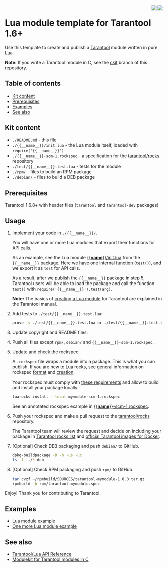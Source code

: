 <a href="http://tarantool.org">
	<img src="https://avatars2.githubusercontent.com/u/2344919?v=2&s=250" align="right">
</a>
<a href="https://travis-ci.org/tarantool/{{__name__}}">
	<img src="https://travis-ci.org/tarantool/{{__name__}}.png?branch=master" align="right">
</a>

# Lua module template for Tarantool 1.6+

Use this template to create and publish a [Tarantool][] module written in pure
Lua.

**Note:** If you write a Tarantool module in C, see the [ckit][Ckit] branch of
this repository.

## Table of contents
* [Kit content](#kit-content)
* [Prerequisites](#prerequisites)
* [Examples](#examples)
* [See also](#see-also)

## Kit content

  * `./README.md` - this file
  * `./{{__name__}}/init.lua` - the Lua module itself, loaded with `require('{{__name__}}')`
  * `./{{__name__}}-scm-1.rockspec` - a specification for the
    [tarantool/rocks][TarantoolRocks] repository
  * `./test/{{__name__}}.test.lua` - tests for the module
  * `./rpm/` - files to build an RPM package
  * `./debian/` - files to build a DEB package

## Prerequisites

Tarantool 1.6.8+ with header files (`tarantool` and `tarantool-dev` packages)

## Usage

1. Implement your code in `./{{__name__}}/`.

   You will have one or more Lua modules that export their functions for
   API calls.

   As an example, see the Lua module [{{__name__}}/init.lua][LuaModule] from the
   `{{__name__}}` package. Here we have one internal function (`test()`), and we
   export it as `test` for API calls.

   As a result, after we publish the `{{__name__}}` package in step 5, Tarantool
   users will be able to load the package and call the function `test()` with
   `require('{{__name__}}').test(arg)`.

   **Note:** The basics of [creating a Lua module][CreateLuaModule] for
   Tarantool are explained in the Tarantool manual.

2. Add tests to `./test/{{__name__}}.test.lua`:

    ```bash
    prove -v ./test/{{__name__}}.test.lua or ./test/{{__name__}}.test.lua
    ```

3. Update copyright and README files.

4. Push all files except `rpm/`, `debian/` and `{{__name__}}-scm-1.rockspec`.

5. Update and check the rockspec.

   A `.rockspec` file wraps a module into a package. This is what you can
   publish. If you are new to Lua rocks, see general information on rockspec
   [format][RockSpecFormat] and [creation][RockSpecCreation].

   Your rockspec must comply with [these requirements][Requirements]
   and allow to build and install your package locally:

    ```bash
    luarocks install --local mymodule-scm-1.rockspec
    ```

    See an annotated rockspec example in [{{__name__}}-scm-1.rockspec][LuaRockSpec].

8. Push your rockspec and make a pull request to the
   [tarantool/rocks][TarantoolRocks] repository.

   The Tarantool team will review the request and decide on including your
   package in [Tarantool rocks list][TarantoolRocksList] and
   [official Tarantool images for Docker][TarantoolDocker].

9. [Optional] Check DEB packaging and push `debian/` to GitHub.

    ```bash
    dpkg-buildpackage -D -b -us -uc
    ls -l ../*.deb
    ```

10. [Optional] Check RPM packaging and push `rpm/` to GitHub.

    ```bash
    tar cvzf ~/rpmbuild/SOURCES/tarantool-mymodule-1.0.0.tar.gz
    rpmbuild -b rpm/tarantool-mymodule.spec
    ```

Enjoy! Thank you for contributing to Tarantool.

## Examples

 * [Lua module example](http://github.com/tarantool/queue)
 * [One more Lua module example](http://github.com/tarantool/gperftools)

## See also

 * [Tarantool/Lua API Reference][TarantoolLuaReference]
 * [Modulekit for Tarantool modules in C][Ckit]

[Tarantool]: http://github.com/tarantool/tarantool
[Download]: http://tarantool.org/download.html
[Requirements]: http://github.com/tarantool/rocks#contributing
[RockSpecFormat]: http://github.com/keplerproject/luarocks/wiki/Rockspec-format
[RockSpecCreation]: http://github.com/luarocks/luarocks/wiki/Creating-a-rock
[LuaCReference]: http://pgl.yoyo.org/luai/i/_
[TarantoolLuaReference]: http://tarantool.org/doc/reference/index.html
[TarantoolCReference]: http://tarantool.org/doc/reference/capi.html
[TarantoolRocks]: http://github.com/tarantool/rocks
[TarantoolRocksList]: http://tarantool.org/rocks.html
[TarantoolDocker]: http://github.com/tarantool/docker
[Luakit]: http://github.com/tarantool/modulekit/tree/luakit
[Ckit]: http://github.com/tarantool/modulekit/tree/ckit
[LuaModule]: http://github.com/tarantool/modulekit/blob/luakit/luakit/init.lua
[CModule]: http://github.com/tarantool/modulekit/blob/ckit/ckit/lib.c
[LuaCModule]: http://github.com/tarantool/modulekit/blob/ckit/ckit/init.lua
[LuaRockSpec]: http://github.com/tarantool/modulekit/blob/luakit/luakit-scm-1.rockspec
[CRockSpec]: http://github.com/tarantool/modulekit/blob/ckit/ckit-scm-1.rockspec
[CreateLuaModule]: http://tarantool.org/en/doc/book/app_server/creating_app.html#modules-rocks-and-applications
